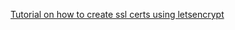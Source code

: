 [Tutorial on how to create ssl certs using letsencrypt](https://www.digitalocean.com/community/tutorials/how-to-secure-nginx-with-let-s-encrypt-on-ubuntu-14-04)
